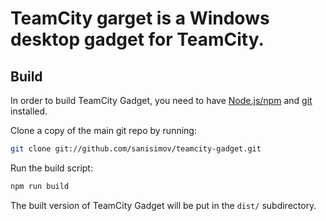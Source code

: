 # TeamCity garget is a Windows desktop gadget for TeamCity.

## Build

In order to build TeamCity Gadget, you need to have [Node.js/npm](https://nodejs.org/en/download/) and [git](https://git-scm.com/downloads) installed. 

Clone a copy of the main git repo by running:

```bash
git clone git://github.com/sanisimov/teamcity-gadget.git
```

Run the build script:
```bash
npm run build
```

The built version of TeamCity Gadget will be put in the `dist/` subdirectory.
